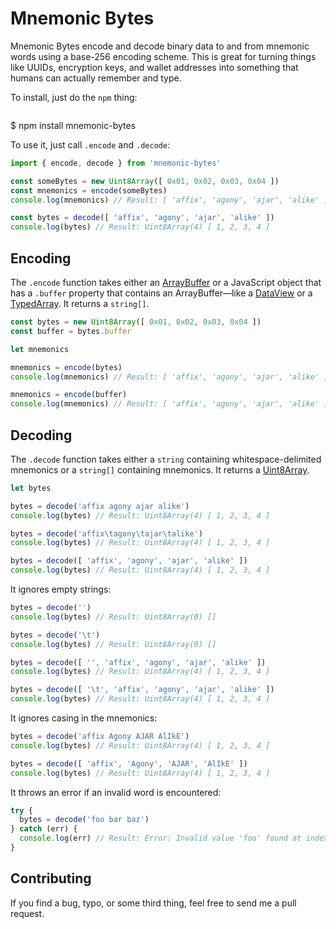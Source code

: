 # Mnemonic Bytes

Mnemonic Bytes encode and decode binary data to and from mnemonic words using a base-256 encoding scheme. This is great for turning things like UUIDs, encryption keys, and wallet addresses into something that humans can actually remember and type.

To install, just do the `npm` thing:

```
```
$ npm install mnemonic-bytes

To use it, just call `.encode` and `.decode`:

```typescript
import { encode, decode } from 'mnemonic-bytes'

const someBytes = new Uint8Array([ 0x01, 0x02, 0x03, 0x04 ])
const mnemonics = encode(someBytes)
console.log(mnemonics) // Result: [ 'affix', 'agony', 'ajar', 'alike' ]

const bytes = decode([ 'affix', 'agony', 'ajar', 'alike' ])
console.log(bytes) // Result: Uint8Array(4) [ 1, 2, 3, 4 ]
```

## Encoding

The `.encode` function takes either an [ArrayBuffer](https://developer.mozilla.org/en-US/docs/Web/JavaScript/Reference/Global_Objects/ArrayBuffer) or a JavaScript object that has a `.buffer` property that contains an ArrayBuffer—like a [DataView](https://developer.mozilla.org/en-US/docs/Web/JavaScript/Reference/Global_Objects/DataView) or a [TypedArray](https://developer.mozilla.org/en-US/docs/Web/JavaScript/Reference/Global_Objects/TypedArray). It returns a `string[]`.

```typescript
const bytes = new Uint8Array([ 0x01, 0x02, 0x03, 0x04 ])
const buffer = bytes.buffer

let mnemonics

mnemonics = encode(bytes)
console.log(mnemonics) // Result: [ 'affix', 'agony', 'ajar', 'alike' ]

mnemonics = encode(buffer)
console.log(mnemonics) // Result: [ 'affix', 'agony', 'ajar', 'alike' ]
```

## Decoding

The `.decode` function takes either a `string` containing whitespace-delimited mnemonics or a `string[]` containing mnemonics. It returns a [Uint8Array](https://developer.mozilla.org/en-US/docs/Web/JavaScript/Reference/Global_Objects/Uint8Array).

```typescript
let bytes

bytes = decode('affix agony ajar alike')
console.log(bytes) // Result: Uint8Array(4) [ 1, 2, 3, 4 ]

bytes = decode('affix\tagony\tajar\talike')
console.log(bytes) // Result: Uint8Array(4) [ 1, 2, 3, 4 ]

bytes = decode([ 'affix', 'agony', 'ajar', 'alike' ])
console.log(bytes) // Result: Uint8Array(4) [ 1, 2, 3, 4 ]
```

It ignores empty strings:

```typescript
bytes = decode('')
console.log(bytes) // Result: Uint8Array(0) []

bytes = decode('\t')
console.log(bytes) // Result: Uint8Array(0) []

bytes = decode([ '', 'affix', 'agony', 'ajar', 'alike' ])
console.log(bytes) // Result: Uint8Array(4) [ 1, 2, 3, 4 ]

bytes = decode([ '\t', 'affix', 'agony', 'ajar', 'alike' ])
console.log(bytes) // Result: Uint8Array(4) [ 1, 2, 3, 4 ]
```

It ignores casing in the mnemonics:

```typescript
bytes = decode('affix Agony AJAR AlIkE')
console.log(bytes) // Result: Uint8Array(4) [ 1, 2, 3, 4 ]

bytes = decode([ 'affix', 'Agony', 'AJAR', 'AlIkE' ])
console.log(bytes) // Result: Uint8Array(4) [ 1, 2, 3, 4 ]
```

It throws an error if an invalid word is encountered:

```typescript
try {
  bytes = decode('foo bar baz')
} catch (err) {
  console.log(err) // Result: Error: Invalid value 'foo' found at index 0
}
```

## Contributing

If you find a bug, typo, or some third thing, feel free to send me a pull request.
